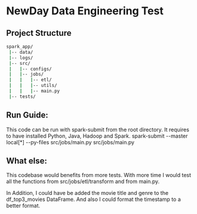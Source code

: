 # NewDay Data Engineering Test
## Project Structure
```bash
spark_app/
 |-- data/
 |-- logs/
 |-- src/
 |   |-- configs/
 |   |-- jobs/
 |   |   |-- etl/
 |   |   |-- utils/
 |   |   |-- main.py
 |-- tests/
```
## Run Guide:
This code can be run with spark-submit from the root directory. It requires to have installed Python, Java, Hadoop and Spark.
spark-submit --master local[*] --py-files src/jobs/main.py src/jobs/main.py

## What else:
This codebase would benefits from more tests. With more time I would test all the functions from src/jobs/etl/transform and from main.py.

In Addition, I could have be added the movie title and genre to the df_top3_movies DataFrame. And also I could format the timestamp to a better format.
